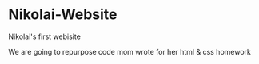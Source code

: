 # Nikolai-Website
Nikolai's first webisite

We are going to repurpose code mom wrote for her html & css homework

